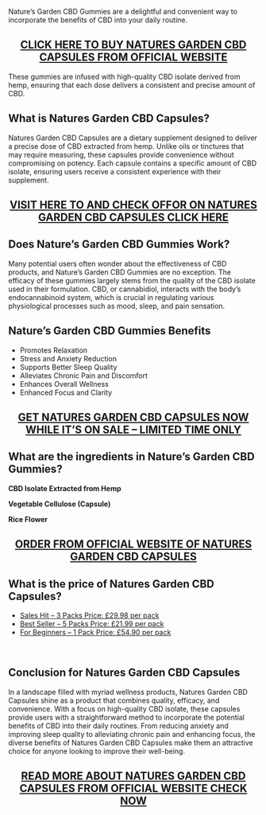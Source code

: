 <p>Nature&rsquo;s Garden CBD Gummies are a delightful and convenient way to incorporate the benefits of CBD into your daily routine.</p>
<h2 style="text-align: center;"><a href="https://sale365day.com/get-natures-garden-cbd">CLICK HERE TO BUY NATURES GARDEN CBD CAPSULES FROM OFFICIAL WEBSITE</a></h2>
<p>These gummies are infused with high-quality CBD isolate derived from hemp, ensuring that each dose delivers a consistent and precise amount of CBD.</p>
<h2 style="text-align: left;">What is Natures Garden CBD Capsules?</h2>
<p style="text-align: left;">Natures Garden CBD Capsules are a dietary supplement designed to deliver a precise dose of CBD extracted from hemp. Unlike oils or tinctures that may require measuring, these capsules provide convenience without compromising on potency. Each capsule contains a specific amount of CBD isolate, ensuring users receive a consistent experience with their supplement. </p>
<h2 style="text-align: center;"><a href="https://sale365day.com/get-natures-garden-cbd">VISIT HERE TO AND CHECK OFFOR ON NATURES GARDEN CBD CAPSULES CLICK HERE</a></h2>
<h2 style="text-align: left;">Does Nature&rsquo;s Garden CBD Gummies Work?</h2>
<p style="text-align: left;">Many potential users often wonder about the effectiveness of CBD products, and Nature&rsquo;s Garden CBD Gummies are no exception. The efficacy of these gummies largely stems from the quality of the CBD isolate used in their formulation. CBD, or cannabidiol, interacts with the body&rsquo;s endocannabinoid system, which is crucial in regulating various physiological processes such as mood, sleep, and pain sensation.</p>
<h2 style="text-align: left;">Nature&rsquo;s Garden CBD Gummies Benefits</h2>
<ul style="text-align: left;">
<li>Promotes Relaxation</li>
<li>Stress and Anxiety Reduction</li>
<li>Supports Better Sleep Quality</li>
<li>Alleviates Chronic Pain and Discomfort</li>
<li>Enhances Overall Wellness</li>
<li>Enhanced Focus and Clarity</li>
</ul>
<h2 style="text-align: center;"><a href="https://sale365day.com/get-natures-garden-cbd">GET NATURES GARDEN CBD CAPSULES NOW WHILE IT&rsquo;S ON SALE &ndash; LIMITED TIME ONLY</a></h2>
<h2 style="text-align: left;">What are the ingredients in Nature&rsquo;s Garden CBD Gummies?</h2>
<p style="text-align: left;"><strong>CBD Isolate Extracted from Hemp</strong></p>
<p><strong>Vegetable Cellulose (Capsule)</strong></p>
<p><strong>Rice Flower</strong></p>
<h2 style="text-align: center;"><a href="https://sale365day.com/get-natures-garden-cbd">ORDER FROM OFFICIAL WEBSITE OF NATURES GARDEN CBD CAPSULES</a></h2>
<h2 style="text-align: left;">What is the price of Natures Garden CBD Capsules?</h2>
<ul style="text-align: left;">
<li><a href="https://sale365day.com/get-natures-garden-cbd">Sales Hit &ndash; 3 Packs Price: &pound;29.98 per pack</a></li>
<li><a href="https://sale365day.com/get-natures-garden-cbd">Best Seller &ndash; 5 Packs Price: &pound;21.99 per pack</a></li>
<li><a href="https://sale365day.com/get-natures-garden-cbd">For Beginners &ndash; 1 Pack Price: &pound;54.90 per pack</a></li>
</ul>
<div class="separator" style="clear: both; text-align: center;">&nbsp;</div>
<h2 style="text-align: left;">Conclusion for Natures Garden CBD Capsules</h2>
<p style="text-align: left;">In a landscape filled with myriad wellness products, Natures Garden CBD Capsules shine as a product that combines quality, efficacy, and convenience. With a focus on high-quality CBD isolate, these capsules provide users with a straightforward method to incorporate the potential benefits of CBD into their daily routines. From reducing anxiety and improving sleep quality to alleviating chronic pain and enhancing focus, the diverse benefits of Natures Garden CBD Capsules make them an attractive choice for anyone looking to improve their well-being.</p>
<h2 style="text-align: center;"><a href="https://sale365day.com/get-natures-garden-cbd">READ MORE ABOUT NATURES GARDEN CBD CAPSULES FROM OFFICIAL WEBSITE CHECK NOW</a></h2>
